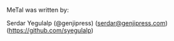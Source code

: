 MeTal was written by:

Serdar Yegulalp (@genjipress) (serdar@genjipress.com) (https://github.com/syegulalp)
